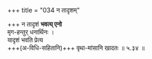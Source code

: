 +++
title = "034 न तादृशम्"

+++
न तादृशं **भवत्य् एनो**  
मृग-हन्तुर् धनार्थिनः ।  
यादृशं भवति प्रेत्य  
+++(अ-विधि-सहितानि)+++ वृथा-मांसानि खादतः  ॥ ५.३४ ॥